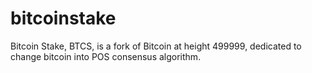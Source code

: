 # bitcoinstake
Bitcoin Stake, BTCS, is a fork of Bitcoin at height 499999, dedicated to change bitcoin into POS consensus algorithm.  
